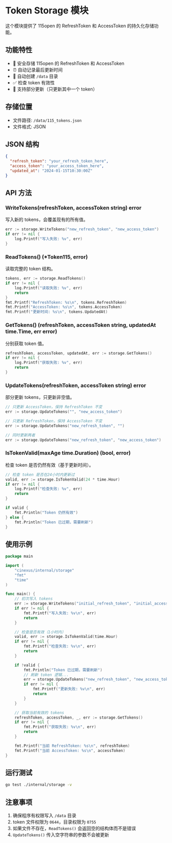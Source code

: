 # Token Storage 模块

这个模块提供了 115open 的 RefreshToken 和 AccessToken 的持久化存储功能。

## 功能特性

- 🔐 安全存储 115open 的 RefreshToken 和 AccessToken
- ⏰ 自动记录最后更新时间
- 📁 自动创建 `/data` 目录
- ✅ 检查 token 有效性
- 🔄 支持部分更新（只更新其中一个 token）

## 存储位置

- 文件路径: `/data/115_tokens.json`
- 文件格式: JSON

## JSON 结构

```json
{
  "refresh_token": "your_refresh_token_here",
  "access_token": "your_access_token_here",
  "updated_at": "2024-01-15T10:30:00Z"
}
```

## API 方法

### WriteTokens(refreshToken, accessToken string) error
写入新的 tokens，会覆盖现有的所有值。

```go
err := storage.WriteTokens("new_refresh_token", "new_access_token")
if err != nil {
    log.Printf("写入失败: %v", err)
}
```

### ReadTokens() (*Token115, error)
读取完整的 token 结构。

```go
tokens, err := storage.ReadTokens()
if err != nil {
    log.Printf("读取失败: %v", err)
    return
}
fmt.Printf("RefreshToken: %s\n", tokens.RefreshToken)
fmt.Printf("AccessToken: %s\n", tokens.AccessToken)
fmt.Printf("更新时间: %s\n", tokens.UpdatedAt)
```

### GetTokens() (refreshToken, accessToken string, updatedAt time.Time, err error)
分别获取 token 值。

```go
refreshToken, accessToken, updatedAt, err := storage.GetTokens()
if err != nil {
    log.Printf("获取失败: %v", err)
    return
}
```

### UpdateTokens(refreshToken, accessToken string) error
部分更新 tokens，只更新非空值。

```go
// 只更新 AccessToken，保持 RefreshToken 不变
err := storage.UpdateTokens("", "new_access_token")

// 只更新 RefreshToken，保持 AccessToken 不变
err := storage.UpdateTokens("new_refresh_token", "")

// 同时更新两者
err := storage.UpdateTokens("new_refresh_token", "new_access_token")
```

### IsTokenValid(maxAge time.Duration) (bool, error)
检查 token 是否仍然有效（基于更新时间）。

```go
// 检查 token 是否在24小时内更新过
valid, err := storage.IsTokenValid(24 * time.Hour)
if err != nil {
    log.Printf("检查失败: %v", err)
    return
}

if valid {
    fmt.Println("Token 仍然有效")
} else {
    fmt.Println("Token 已过期，需要刷新")
}
```

## 使用示例

```go
package main

import (
    "cinexus/internal/storage"
    "fmt"
    "time"
)

func main() {
    // 初次写入 tokens
    err := storage.WriteTokens("initial_refresh_token", "initial_access_token")
    if err != nil {
        fmt.Printf("写入失败: %v\n", err)
        return
    }

    // 检查是否有效（1小时内）
    valid, err := storage.IsTokenValid(time.Hour)
    if err != nil {
        fmt.Printf("检查失败: %v\n", err)
        return
    }

    if !valid {
        fmt.Println("Token 已过期，需要刷新")
        // 刷新 token 逻辑...
        err = storage.UpdateTokens("new_refresh_token", "new_access_token")
        if err != nil {
            fmt.Printf("更新失败: %v\n", err)
            return
        }
    }

    // 获取当前有效的 tokens
    refreshToken, accessToken, _, err := storage.GetTokens()
    if err != nil {
        fmt.Printf("获取失败: %v\n", err)
        return
    }

    fmt.Printf("当前 RefreshToken: %s\n", refreshToken)
    fmt.Printf("当前 AccessToken: %s\n", accessToken)
}
```

## 运行测试

```bash
go test ./internal/storage -v
```

## 注意事项

1. 确保程序有权限写入 `/data` 目录
2. token 文件权限为 `0644`，目录权限为 `0755`
3. 如果文件不存在，`ReadTokens()` 会返回空的结构体而不是错误
4. `UpdateTokens()` 传入空字符串的参数不会被更新